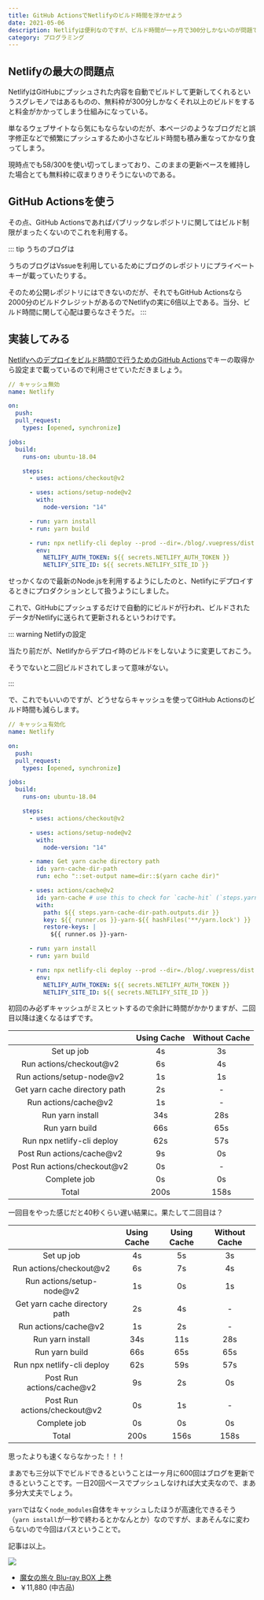 ```yaml
---
title: GitHub ActionsでNetlifyのビルド時間を浮かせよう
date: 2021-05-06
description: Netlifyは便利なのですが、ビルド時間が一ヶ月で300分しかないのが問題ですなので、それをGitHub Actionsで解決しましょう
category: プログラミング
---
```


## Netlifyの最大の問題点

NetlifyはGitHubにプッシュされた内容を自動でビルドして更新してくれるというスグレモノではあるものの、無料枠が300分しかなくそれ以上のビルドをすると料金がかかってしまう仕組みになっている。

単なるウェブサイトなら気にもならないのだが、本ページのようなブログだと誤字修正などで頻繁にプッシュするため小さなビルド時間も積み重なってかなり食ってしまう。

現時点でも58/300を使い切ってしまっており、このままの更新ペースを維持した場合とても無料枠に収まりきりそうにないのである。

## GitHub Actionsを使う

その点、GitHub Actionsであればパブリックなレポジトリに関してはビルド制限がまったくないのでこれを利用する。

::: tip うちのブログは

うちのブログはVssueを利用しているためにブログのレポジトリにプライベートキーが載っていたりする。

そのため公開レポジトリにはできないのだが、それでもGitHub Actionsなら2000分のビルドクレジットがあるのでNetlifyの実に6倍以上である。当分、ビルド時間に関して心配は要らなさそうだ。
:::

## 実装してみる

[Netlifyへのデプロイをビルド時間0で行うためのGitHub Actions](https://qiita.com/nwtgck/items/e9a355c2ccb03d8e8eb0)でキーの取得から設定まで載っているので利用させていただきましょう。

```yml
// キャッシュ無効
name: Netlify

on:
  push:
  pull_request:
    types: [opened, synchronize]

jobs:
  build:
    runs-on: ubuntu-18.04

    steps:
      - uses: actions/checkout@v2

      - uses: actions/setup-node@v2
        with:
          node-version: "14"

      - run: yarn install
      - run: yarn build

      - run: npx netlify-cli deploy --prod --dir=./blog/.vuepress/dist
        env:
          NETLIFY_AUTH_TOKEN: ${{ secrets.NETLIFY_AUTH_TOKEN }}
          NETLIFY_SITE_ID: ${{ secrets.NETLIFY_SITE_ID }}
```

せっかくなので最新のNode.jsを利用するようにしたのと、Netlifyにデプロイするときにプロダクションとして扱うようにしました。

これで、GitHubにプッシュするだけで自動的にビルドが行われ、ビルドされたデータがNetlifyに送られて更新されるというわけです。

::: warning Netlifyの設定

当たり前だが、Netlifyからデプロイ時のビルドをしないように変更しておこう。

そうでないと二回ビルドされてしまって意味がない。

:::

で、これでもいいのですが、どうせならキャッシュを使ってGitHub Actionsのビルド時間も減らします。

```yml
// キャッシュ有効化
name: Netlify

on:
  push:
  pull_request:
    types: [opened, synchronize]

jobs:
  build:
    runs-on: ubuntu-18.04

    steps:
      - uses: actions/checkout@v2

      - uses: actions/setup-node@v2
        with:
          node-version: "14"

      - name: Get yarn cache directory path
        id: yarn-cache-dir-path
        run: echo "::set-output name=dir::$(yarn cache dir)"

      - uses: actions/cache@v2
        id: yarn-cache # use this to check for `cache-hit` (`steps.yarn-cache.outputs.cache-hit != 'true'`)
        with:
          path: ${{ steps.yarn-cache-dir-path.outputs.dir }}
          key: ${{ runner.os }}-yarn-${{ hashFiles('**/yarn.lock') }}
          restore-keys: |
            ${{ runner.os }}-yarn-

      - run: yarn install
      - run: yarn build

      - run: npx netlify-cli deploy --prod --dir=./blog/.vuepress/dist
        env:
          NETLIFY_AUTH_TOKEN: ${{ secrets.NETLIFY_AUTH_TOKEN }}
          NETLIFY_SITE_ID: ${{ secrets.NETLIFY_SITE_ID }}
```

初回のみ必ずキャッシュがミスヒットするので余計に時間がかかりますが、二回目以降は速くなるはずです。

|                               | Using Cache | Without Cache | 
| :---------------------------: | :---------: | :-----------: | 
| Set up job                    | 4s          | 3s            | 
| Run actions/checkout@v2       | 6s          | 4s            | 
| Run actions/setup-node@v2     | 1s          | 1s            | 
| Get yarn cache directory path | 2s          | -             | 
| Run actions/cache@v2          | 1s          | -             | 
| Run yarn install              | 34s         | 28s           | 
| Run yarn build                | 66s         | 65s           | 
| Run npx netlify-cli deploy    | 62s         | 57s           | 
| Post Run actions/cache@v2     | 9s          | 0s            | 
| Post Run actions/checkout@v2  | 0s          | -             | 
| Complete job                  | 0s          | 0s            | 
| Total                         | 200s        | 158s          | 

一回目をやった感じだと40秒くらい遅い結果に。果たして二回目は？

|                               | Using Cache | Using Cache | Without Cache | 
| :---------------------------: | :---------: | :---------: | :-----------: | 
| Set up job                    | 4s          | 5s          | 3s            | 
| Run actions/checkout@v2       | 6s          | 7s          | 4s            | 
| Run actions/setup-node@v2     | 1s          | 0s          | 1s            | 
| Get yarn cache directory path | 2s          | 4s          | -             | 
| Run actions/cache@v2          | 1s          | 2s          | -             | 
| Run yarn install              | 34s         | 11s         | 28s           | 
| Run yarn build                | 66s         | 65s         | 65s           | 
| Run npx netlify-cli deploy    | 62s         | 59s         | 57s           | 
| Post Run actions/cache@v2     | 9s          | 2s          | 0s            | 
| Post Run actions/checkout@v2  | 0s          | 1s          | -             | 
| Complete job                  | 0s          | 0s          | 0s            | 
| Total                         | 200s        | 156s        | 158s          | 

思ったよりも速くならなかった！！！

まあでも三分以下でビルドできるということは一ヶ月に600回はブログを更新できるということです。一日20回ペースでプッシュしなければ大丈夫なので、まあ多分大丈夫でしょう。

`yarn`ではなく`node_modules`自体をキャッシュしたほうが高速化できるそう（`yarn install`が一秒で終わるとかなんとか）なのですが、まあそんなに変わらないので今回はパスということで。

記事は以上。

<div class="vuepress-affiliate">
<img src="https://m.media-amazon.com/images/I/51IAyqqAEhL._SL500_.jpg" />
<ul>
<li><a href="https://www.amazon.co.jp/dp/B08KD4ZXQZ/?tag=tkgstrator0f-22" target="_blank">魔女の旅々 Blu-ray BOX 上巻</a></li>
<li class="price">￥11,880 (中古品)</li>
</ul>
</div>